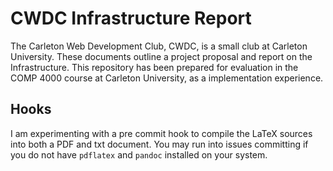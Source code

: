 # CWDC Infrastructure Report
The Carleton Web Development Club, CWDC, is a small club at Carleton University. These documents outline a project proposal and report on the Infrastructure. This repository has been prepared for evaluation in the COMP 4000 course at Carleton University, as a implementation experience.

## Hooks
I am experimenting with a pre commit hook to compile the LaTeX sources into both a PDF and txt document. You may run into issues committing if you do not have `pdflatex` and `pandoc` installed on your system.